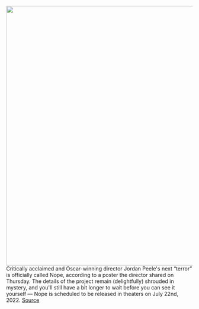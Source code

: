 <img src='https://cdn.vox-cdn.com/thumbor/VEwPEmrM5a4d9Zk0l489qxI4ZaA=/0x0:1238x926/1200x800/filters:focal(520x364:718x562)/cdn.vox-cdn.com/uploads/chorus_image/image/69618332/Screen_Shot_2021_07_22_at_10.16.38_AM.0.png' width='700px' /><br/>
Critically acclaimed and Oscar-winning director Jordan Peele's next “terror” is officially called Nope, according to a poster the director shared on Thursday. The details of the project remain (delightfully) shrouded in mystery, and you'll still have a bit longer to wait before you can see it yourself — Nope is scheduled to be released in theaters on July 22nd, 2022.
<a href='https://www.theverge.com/2021/7/22/22588907/jordan-peele-nope-movie-poster-daniel-kaluya-steve-yeun-keke-palmer'> Source <a/>